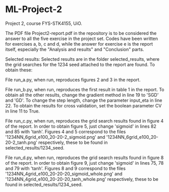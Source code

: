 # ML-Project-2
Project 2, course FYS-STK4155, UiO.

The PDF file Project2-report.pdf in the repository is to be considered the answer to all the five exercise in the project set. Codes have been written for exercises a, b, c and d, while the answer for exercise e is the report itself, especially the "Analysis and results" and "Conclusion" parts.

Selected results:
Selected results are in the folder selected_results, where the grid searches for the 1234 seed attached to the report are found. To obtain these:

File run_a.py, when run, reproduces figures 2 and 3 in the report.

File run_b.py, when run, reproduces the first result in table 1 in the report. To obtain all the other results, change the gradient method in line 19 to 'SGD' and 'GD'. To change the step length, change the parameter input_eta in line 22. To obtain the results for cross validation, set the boolean parameter CV in line 11 to True.

File run_c.py, when run, reproduces the grid search results found in figure 4 of the report. In order to obtain figure 5, just change 'sigmoid' in lines 82 and 85 with 'tanh'. Figures 4 and 5 correspond to the files '1234NN_6grid_e100_20-20-2_sigmoid.png' and '1234NN_6grid_e100_20-20-2_tanh.png' respectively, these to be found in selected_results/1234_seed.

File run_d.py, when run, reproduces the grid search results found in figure 8 of the report. In order to obtain figure 9, just change 'sigmoid' in lines 75, 78 and 79 with 'tanh'. Figures 8 and 9 correspond to the files '1234NN_4grid_e100_20-20-20_sigmoid_whole.png' and '1234NN_4grid_e100_20-20-20_tanh_whole.png' respectively, these to be found in selected_results/1234_seed.
